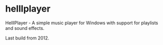 # helllplayer
HelllPlayer - A simple music player for Windows with support for playlists and sound effects.


Last build from 2012.
